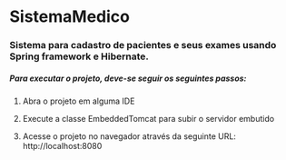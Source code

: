 # SistemaMedico
### Sistema para cadastro de pacientes e seus exames usando Spring framework e Hibernate.

##### Para executar o projeto, deve-se seguir os seguintes passos:  

1. Abra o projeto em alguma IDE  

2. Execute a classe EmbeddedTomcat para subir o servidor embutido  

3. Acesse o projeto no navegador através da seguinte URL: http://localhost:8080
